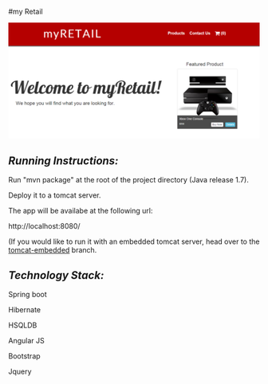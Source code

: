 #my Retail
 
 ![alt](https://github.com/ltalhouarne/myRetail/blob/master/myRetail.PNG)
 
 *Running Instructions:*
 --------------------
 
Run "mvn package" at the root of the project directory (Java release 1.7).

Deploy it to a tomcat server.

The app will be availabe at the following url:

http://localhost:8080/

(If you would like to run it with an embedded tomcat server, head over to the [tomcat-embedded](https://github.com/ltalhouarne/myRetail/tree/tomcat-embedded) branch. 



 *Technology Stack:*
 ----------------
 
Spring boot

Hibernate

HSQLDB

Angular JS

Bootstrap

Jquery
